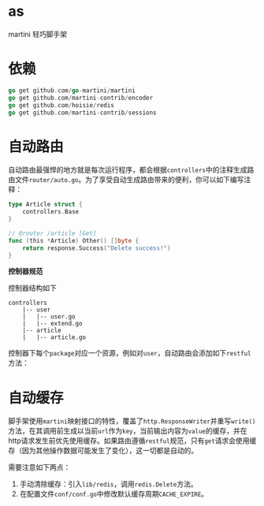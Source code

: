 # as
martini 轻巧脚手架

# 依赖

~~~ go
go get github.com/go-martini/martini
go get github.com/martini-contrib/encoder
go get github.com/hoisie/redis
go get github.com/martini-contrib/sessions
~~~

# 自动路由

自动路由最强悍的地方就是每次运行程序，都会根据`controllers`中的注释生成路由文件`router/auto.go`。为了享受自动生成路由带来的便利，你可以如下编写注释：

~~~ go
type Article struct {
	controllers.Base
}

// @router /article [Get]
func (this *Article) Other() []byte {
	return response.Success("Delete success!")
}

~~~

**控制器规范**

控制器结构如下

~~~
controllers
	|-- user
	|	|-- user.go
	|   |-- extend.go
	|-- article
	|	|-- article.go
~~~

控制器下每个`package`对应一个资源，例如对`user`，自动路由会添加如下`restful`方法：
	
# 自动缓存

脚手架使用`martini`映射接口的特性，覆盖了`http.ResponseWriter`并重写`write()`方法，在其调用前生成以当前`url`作为`key`，当前输出内容为`value`的缓存，并在http请求发生前优先使用缓存。如果路由遵循`restful`规范，只有`get`请求会使用缓存（因为其他操作数据可能发生了变化），这一切都是自动的。

需要注意如下两点：

1. 手动清除缓存：引入`lib/redis`，调用`redis.Delete`方法。
2. 在配置文件`conf/conf.go`中修改默认缓存周期`CACHE_EXPIRE`。